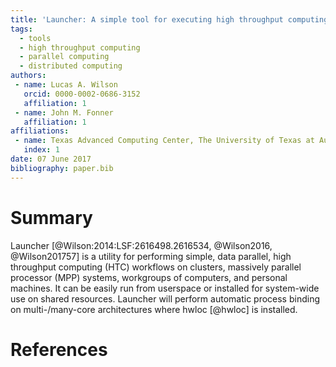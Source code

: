 ```yaml
---
title: 'Launcher: A simple tool for executing high throughput computing workloads'
tags:
  - tools
  - high throughput computing
  - parallel computing
  - distributed computing
authors:
 - name: Lucas A. Wilson
   orcid: 0000-0002-0686-3152
   affiliation: 1
 - name: John M. Fonner
   affiliation: 1
affiliations:
 - name: Texas Advanced Computing Center, The University of Texas at Austin
   index: 1
date: 07 June 2017
bibliography: paper.bib
---
```


# Summary
Launcher [@Wilson:2014:LSF:2616498.2616534, @Wilson2016, @Wilson201757] is a utility for performing simple, data parallel, 
high throughput computing (HTC) workflows on clusters, massively parallel processor (MPP) systems, workgroups of computers, 
and personal machines. It can be easily run from userspace or installed for system-wide use on shared resources. Launcher 
will perform automatic process binding on multi-/many-core architectures where hwloc [@hwloc] is installed.

# References
